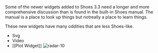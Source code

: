 Some of the newer widgets added to Shoes 3.3 need a longer and more comprehensive
discussion than is found in the built-in Shoes manual. The manual is a place to
look up things but notreally a place to learn things. 

These new widgets have many oddities that are less Shoes-like.

* Svg
* Video
* [[Plot Widget]]
![radar-10](https://cloud.githubusercontent.com/assets/222691/20380333/a5802fa8-ac5e-11e6-8838-83aece3bf8ee.png)


